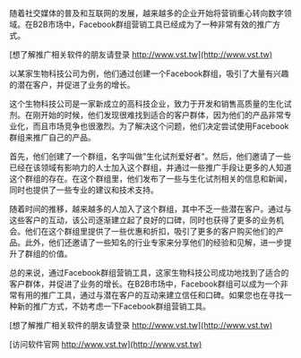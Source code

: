 随着社交媒体的普及和互联网的发展，越来越多的企业开始将营销重心转向数字领域。在B2B市场中，Facebook群组营销工具已经成为了一种非常有效的推广方式。

[想了解推广相关软件的朋友请登录 http://www.vst.tw](http://www.vst.tw)

以某家生物科技公司为例，他们通过创建一个Facebook群组，吸引了大量有兴趣的潜在客户，并促进了业务的增长。

这个生物科技公司是一家新成立的高科技企业，致力于开发和销售高质量的生化试剂。在刚开始的时候，他们发现很难找到适合的客户群体，因为他们的产品非常专业化，而且市场竞争也很激烈。为了解决这个问题，他们决定尝试使用Facebook群组来推广自己的产品。

首先，他们创建了一个群组，名字叫做"生化试剂爱好者"。然后，他们邀请了一些已经在该领域有影响力的人士加入这个群组，并通过一些推广手段让更多的人知道这个群组的存在。在这个群组里，他们发布了一些与生化试剂相关的信息和新闻，同时也提供了一些专业的建议和技术支持。

随着时间的推移，越来越多的人加入了这个群组，其中不乏一些潜在客户。通过与这些客户的互动，该公司逐渐建立起了良好的口碑，同时也获得了更多的业务机会。他们在这个群组里提供了一些优惠和折扣，吸引了更多的客户购买他们的产品。此外，他们还邀请了一些知名的行业专家来分享他们的经验和见解，进一步提升了群组的价值。

总的来说，通过Facebook群组营销工具，这家生物科技公司成功地找到了适合的客户群体，并促进了业务的增长。在B2B市场中，Facebook群组可以成为一个非常有用的推广工具，通过与潜在客户的互动来建立信任和口碑。如果您也在寻找一种新的推广方式，不妨考虑一下Facebook群组营销工具。

[想了解推广相关软件的朋友请登录 http://www.vst.tw](http://www.vst.tw)


[访问软件官网 http://www.vst.tw](http://www.vst.tw)
